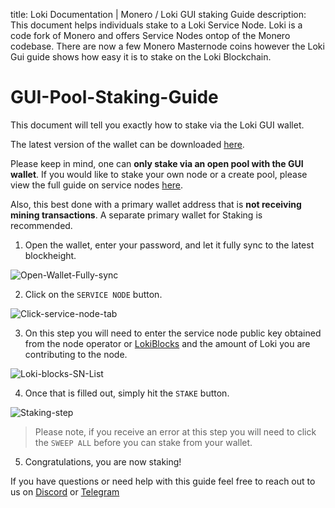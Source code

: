 title: Loki Documentation | Monero / Loki GUI staking Guide
description: This document helps individuals stake to a Loki Service Node. Loki is a code fork of Monero and offers Service Nodes ontop of the Monero codebase. There are now a few Monero Masternode coins however the Loki Gui guide shows how easy it is to stake on the Loki Blockchain.

# GUI-Pool-Staking-Guide

This document will tell you exactly how to stake via the Loki GUI wallet.

The latest version of the wallet can be downloaded [here](https://github.com/loki-project/loki-electron-gui-wallet/releases).

Please keep in mind, one can **only stake via an open pool with the GUI wallet**. If you would like to stake your own node or a create pool, please view the full guide on service nodes [here](../SNFullGuide).

Also, this best done with a primary wallet address that is **not receiving mining transactions**. A separate primary wallet for Staking is recommended.

1) Open the wallet, enter your password, and let it fully sync to the latest blockheight.

![Open-Wallet-Fully-sync](../assets/electron-stake-step1.JPG)

2) Click on the `SERVICE NODE` button.

![Click-service-node-tab](../assets/electron-stake-step2.jpg)

3) On this step you will need to enter the service node public key obtained from the node operator or [LokiBlocks](https://lokiblocks.com/service_nodes) and the amount of Loki you are contributing to the node.

![Loki-blocks-SN-List](../assets/images/Loki_blocks_SN_list.PNG)

4) Once that is filled out, simply hit the `STAKE` button.

![Staking-step](../assets/electron-stake-step3.JPG)

> Please note, if you receive an error at this step you will need to click the `SWEEP ALL` before you can stake from your wallet.

5) Congratulations, you are now staking!

If you have questions or need help with this guide feel free to reach out to us on [Discord](https://discordapp.com/invite/67GXfD6) or [Telegram](https://t.me/LokiCommunity)

